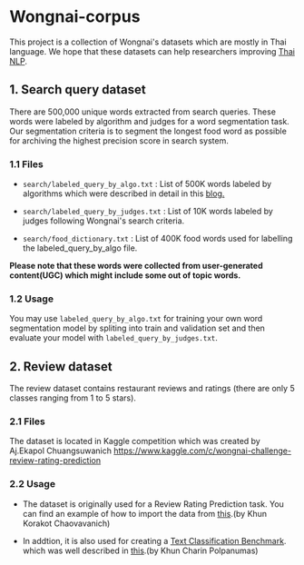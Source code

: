 # Wongnai-corpus
This project is a collection of Wongnai's datasets which are mostly in Thai language. We hope that these datasets can help researchers improving [Thai NLP](https://www.facebook.com/groups/thainlp). 

## 1. Search query dataset
There are 500,000 unique words extracted from search queries. These words were labeled by algorithm and judges for a word segmentation task. Our segmentation criteria is to segment the longest food word as possible for archiving the highest precision score in search system.

### 1.1 Files
+ `search/labeled_query_by_algo.txt` : List of 500K words labeled by algorithms which were described in detail in this [blog.]( https://life.wongnai.com/wongnai-search-improvement-using-machine-learning-part1-e0777b65979e)

+ `search/labeled_query_by_judges.txt` : List of 10K words labeled by judges following Wongnai's search criteria.

+ `search/food_dictionary.txt` : List of 400K food words used for labelling the labeled_query_by_algo file.

**Please note that these words were collected from user-generated content(UGC) which might include some out of topic words.**

### 1.2 Usage
You may use `labeled_query_by_algo.txt` for training your own word segmentation model by spliting into train and validation set and then evaluate your model with `labeled_query_by_judges.txt`.

## 2. Review dataset
The review dataset contains restaurant reviews and ratings (there are only 5 classes ranging from 1 to 5 stars).

### 2.1 Files
The dataset is located in Kaggle competition which was created by Aj.Ekapol Chuangsuwanich
https://www.kaggle.com/c/wongnai-challenge-review-rating-prediction


### 2.2 Usage
- The dataset is originally used for a Review Rating Prediction task. You can find an example of how to import the data from [this](https://colab.research.google.com/drive/1iOweEcd78oLdMAvAWOE6fNLp94aGv7th#scrollTo=8dihf3f3COtm).(by Khun Korakot Chaovavanich)

- In addtion, it is also used for creating a [Text Classification Benchmark](https://github.com/kobkrit/nlp_thai_resources/blob/master/README.md). which was well described in [this](https://colab.research.google.com/drive/1cnJ6O3b1jwaHwvsMWW3oQw7f8X2Ka7Sp#scrollTo=jNTJ5rl6eKLB).(by Khun Charin Polpanumas)